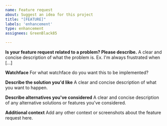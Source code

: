 ```yaml
---
name: Feature request
about: Suggest an idea for this project
title: "[FEATURE]"
labels: 'enhancement'
type: enhancement
assignees: GreenBlack85

---
```


**Is your feature request related to a problem? Please describe.**
A clear and concise description of what the problem is. Ex. I'm always frustrated when [...]

**Watchface**
For what watchface do you want this to be implemented?

**Describe the solution you'd like**
A clear and concise description of what you want to happen.

**Describe alternatives you've considered**
A clear and concise description of any alternative solutions or features you've considered.

**Additional context**
Add any other context or screenshots about the feature request here.
